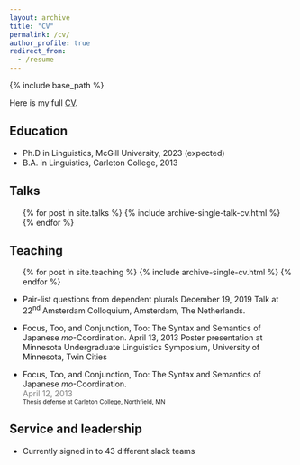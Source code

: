 ```yaml
---
layout: archive
title: "CV"
permalink: /cv/
author_profile: true
redirect_from:
  - /resume
---
```


{% include base_path %}

Here is my full [CV](/files/Johnston_CV.pdf "CV").

## Education

* Ph.D in Linguistics, McGill University, 2023 (expected)
* B.A. in Linguistics, Carleton College, 2013

## Talks

  <ul>{% for post in site.talks %}
    {% include archive-single-talk-cv.html %}
  {% endfor %}</ul>
  
## Teaching

  <ul>{% for post in site.teaching %}
    {% include archive-single-cv.html %}
  {% endfor %}</ul>
  
*	Pair-list questions from dependent plurals
December 19, 2019
Talk at 22<sup>nd</sup> Amsterdam Colloquium, Amsterdam, The Netherlands.

*	Focus, Too, and Conjunction, Too: The Syntax and Semantics of Japanese _mo_-Coordination.
April 13, 2013
Poster presentation at Minnesota Undergraduate Linguistics Symposium, University of Minnesota, Twin Cities
	
*	Focus, Too, and Conjunction, Too: The Syntax and Semantics of Japanese _mo_-Coordination.  
	<span style="color:gray; font-size:1em">April 12, 2013</span>  
	<span style="font-size:0.75em">Thesis defense at Carleton College, Northfield, MN</span>  
	
	
## Service and leadership

* Currently signed in to 43 different slack teams
